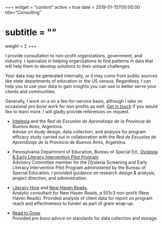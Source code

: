 +++
widget = "content"
active = true
date = 2019-01-15T00:00:00
title="Consulting"
# subtitle = ""
weight = 2
+++

I provide consultation to non-profit organizations, government, and
industry. I specialize in helping organizations to find patterns in
data that will help them to develop solutions to their unique
challenges.

Your data may be generated internally, or it may come from public
sources like state departments of education or the US
census. Regardless, I can help you to use your data to gain insights
you can use to better serve your clients and communities.

Generally, I work on a on a fee-for-service basis, although I take on
occasional *pro bono* work for non-profits as
well. [Get in touch](/contact) if you would like to learn more. I will
gladly provide references on request.

+ [Intelexia](www.intelexia.com) and the *Red de Escuelas
  de Aprendizaje de la Provincia de Buenos Aires*, Argentina.
  <br>Advise on study design, data collection, and analysis for program
  efficacy study carried out in collaboration with the *Red de Escuelas de
  Aprendizaje de la Provincia de Buenos Aires*, Argentina.

+ Pennsylvania Department of Education, Bureau of Special Ed.,
  [Dyslexia & Early Literacy Intervention Pilot Program](https://www.education.pa.gov/Data-and-Statistics/Pages/Dyslexia-Screening-and-Early-Literacy-Intervention-Pilot-Program.aspx).
  <br>Advisory Committee member for the Dyslexia Screening and Early
  Literacy Intervention Pilot Program administered by the Bureau of
  Special Education. I provided guidance on research design &
  analysis, project direction, and administration.

+ [Literacy How](www.literacyhow.com) and
  [New Haven Reads](www.NewHavenReads.org).
  <br>Analytic consultant for New Haven Reads, a 501c3 non-profit (New
  Haven Reads). Provided analysis of client data for report on
  program reach and effectiveness to funder as part of grant wrap-up.

+ [Read to Grow](www.readtogrow.org).
  <br>Provided *pro bono* advice on standards for data collection and
  storage.

